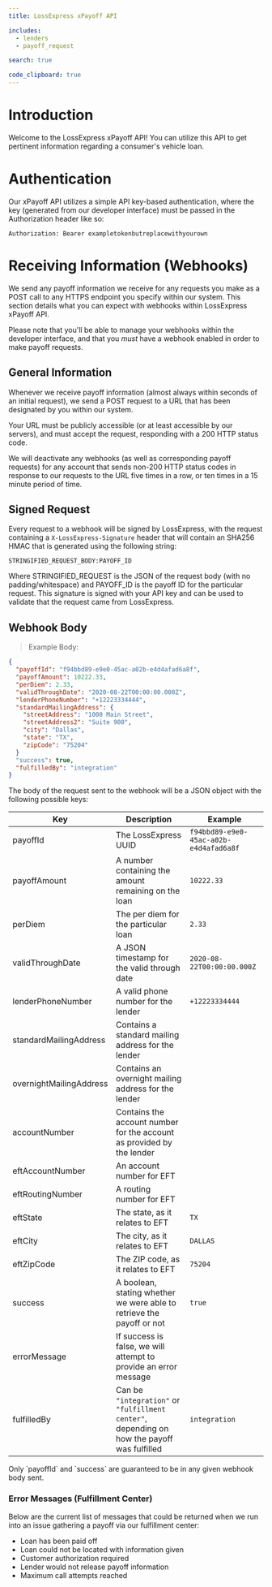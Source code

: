 ```yaml
---
title: LossExpress xPayoff API

includes:
  - lenders
  - payoff_request

search: true

code_clipboard: true
---
```


# Introduction

Welcome to the LossExpress xPayoff API! You can utilize this API to get pertinent information regarding a consumer's vehicle loan.

# Authentication

Our xPayoff API utilizes a simple API key-based authentication, where the key (generated from our developer interface) must be passed in the Authorization header like so:

`Authorization: Bearer exampletokenbutreplacewithyourown`

# Receiving Information (Webhooks)

We send any payoff information we receive for any requests you make as a POST call to any HTTPS endpoint you specify within our system. This section details what you can expect with webhooks within LossExpress xPayoff API.

Please note that you'll be able to manage your webhooks within the developer interface, and that you _must_ have a webhook enabled in order to make payoff requests.

## General Information

Whenever we receive payoff information (almost always within seconds of an initial request), we send a POST request to a URL that has been designated by you within our system.

Your URL must be publicly accessible (or at least accessible by our servers), and must accept the request, responding with a 200 HTTP status code.

We will deactivate any webhooks (as well as corresponding payoff requests) for any account that sends non-200 HTTP status codes in response to our requests to the URL five times in a row, or ten times in a 15 minute period of time.

## Signed Request

Every request to a webhook will be signed by LossExpress, with the request containing a `X-LossExpress-Signature` header that will contain an SHA256 HMAC that is generated using the following string:

`STRINGIFIED_REQUEST_BODY:PAYOFF_ID`

Where STRINGIFIED_REQUEST is the JSON of the request body (with no padding/whitespace) and PAYOFF_ID is the payoff ID for the particular request. This signature is signed with your API key and can be used to validate that the request came from LossExpress.

## Webhook Body

> Example Body:

```json
{
  "payoffId": "f94bbd89-e9e0-45ac-a02b-e4d4afad6a8f",
  "payoffAmount": 10222.33,
  "perDiem": 2.33,
  "validThroughDate": "2020-08-22T00:00:00.000Z",
  "lenderPhoneNumber": "+12223334444",
  "standardMailingAddress": {
    "streetAddress": "1000 Main Street",
    "streetAddress2": "Suite 900",
    "city": "Dallas",
    "state": "TX",
    "zipCode": "75204"
  }
  "success": true,
  "fulfilledBy": "integration"
}
```

The body of the request sent to the webhook will be a JSON object with the following possible keys:

Key  | Description | Example
---- | ----------- | -------
payoffId | The LossExpress UUID | `f94bbd89-e9e0-45ac-a02b-e4d4afad6a8f`
payoffAmount | A number containing the amount remaining on the loan | `10222.33`
perDiem | The per diem for the particular loan | `2.33`
validThroughDate | A JSON timestamp for the valid through date | `2020-08-22T00:00:00.000Z`
lenderPhoneNumber | A valid phone number for the lender | `+12223334444`
standardMailingAddress | Contains a standard mailing address for the lender |
overnightMailingAddress | Contains an overnight mailing address for the lender |
accountNumber | Contains the account number for the account as provided by the lender |
eftAccountNumber | An account number for EFT |
eftRoutingNumber | A routing number for EFT |
eftState | The state, as it relates to EFT | `TX`
eftCity | The city, as it relates to EFT | `DALLAS`
eftZipCode | The ZIP code, as it relates to EFT | `75204`
success | A boolean, stating whether we were able to retrieve the payoff or not | `true`
errorMessage | If success is false, we will attempt to provide an error message
fulfilledBy | Can be `"integration"` or `"fulfillment center"`, depending on how the payoff was fulfilled | `integration`

<aside class="notice">
  Only `payoffId` and `success` are guaranteed to be in any given webhook body sent.
</aside>

### Error Messages (Fulfillment Center)

Below are the current list of messages that could be returned when we run into an issue gathering a payoff via our fulfillment center:

- Loan has been paid off
- Loan could not be located with information given
- Customer authorization required
- Lender would not release payoff information
- Maximum call attempts reached